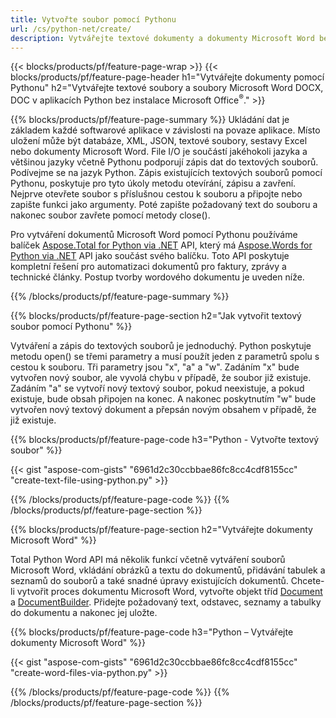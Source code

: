 ```yaml
---
title: Vytvořte soubor pomocí Pythonu 
url: /cs/python-net/create/
description: Vytvářejte textové dokumenty a dokumenty Microsoft Word bez instalace sady Microsoft Office 
---
```


{{< blocks/products/pf/feature-page-wrap >}}
{{< blocks/products/pf/feature-page-header h1="Vytvářejte dokumenty pomocí Pythonu" h2="Vytvářejte textové soubory a soubory Microsoft Word DOCX, DOC v aplikacích Python bez instalace Microsoft Office<sup>&reg;</sup>." >}}

{{% blocks/products/pf/feature-page-summary %}}
Ukládání dat je základem každé softwarové aplikace v závislosti na povaze aplikace. Místo uložení může být databáze, XML, JSON, textové soubory, sestavy Excel nebo dokumenty Microsoft Word. File I/O je součástí jakéhokoli jazyka a většinou jazyky včetně Pythonu podporují zápis dat do textových souborů. Podívejme se na jazyk Python. Zápis existujících textových souborů pomocí Pythonu, poskytuje pro tyto úkoly metodu otevírání, zápisu a zavření. Nejprve otevřete soubor s příslušnou cestou k souboru a připojte nebo zapište funkci jako argumenty. Poté zapište požadovaný text do souboru a nakonec soubor zavřete pomocí metody close(). 

Pro vytváření dokumentů Microsoft Word pomocí Pythonu používáme balíček [Aspose.Total for Python via .NET](https://products.aspose.com/total/python-net/) API, který má [Aspose.Words for Python via .NET](https://products.aspose.com/words/python-net/) API jako součást svého balíčku. Toto API poskytuje kompletní řešení pro automatizaci dokumentů pro faktury, zprávy a technické články. Postup tvorby wordového dokumentu je uveden níže.

{{% /blocks/products/pf/feature-page-summary  %}}

{{% blocks/products/pf/feature-page-section  h2="Jak vytvořit textový soubor pomocí Pythonu" %}}

Vytváření a zápis do textových souborů je jednoduchý. Python poskytuje metodu open() se třemi parametry a musí použít jeden z parametrů spolu s cestou k souboru. Tři parametry jsou "x", "a" a "w". Zadáním "x" bude vytvořen nový soubor, ale vyvolá chybu v případě, že soubor již existuje. Zadáním "a" se vytvoří nový textový soubor, pokud neexistuje, a pokud existuje, bude obsah připojen na konec. A nakonec poskytnutím "w" bude vytvořen nový textový dokument a přepsán novým obsahem v případě, že již existuje.

{{% blocks/products/pf/feature-page-code h3="Python - Vytvořte textový soubor" %}}

{{< gist "aspose-com-gists" "6961d2c30ccbbae86fc8cc4cdf8155cc" "create-text-file-using-python.py" >}}

{{% /blocks/products/pf/feature-page-code  %}}
{{% /blocks/products/pf/feature-page-section %}}

{{% blocks/products/pf/feature-page-section  h2="Vytvářejte dokumenty Microsoft Word" %}}

Total Python Word API má několik funkcí včetně vytváření souborů Microsoft Word, vkládání obrázků a textu do dokumentů, přidávání tabulek a seznamů do souborů a také snadné úpravy existujících dokumentů. Chcete-li vytvořit proces dokumentu Microsoft Word, vytvořte objekt tříd [Document](https://reference.aspose.com/words/python-net/aspose.words/document/) a [DocumentBuilder](https://reference.aspose.com/words/python-net/aspose.words/documentbuilder/). Přidejte požadovaný text, odstavec, seznamy a tabulky do dokumentu a nakonec jej uložte.

{{% blocks/products/pf/feature-page-code h3="Python – Vytvářejte dokumenty Microsoft Word" %}}

{{< gist "aspose-com-gists" "6961d2c30ccbbae86fc8cc4cdf8155cc" "create-word-files-via-python.py" >}}

{{% /blocks/products/pf/feature-page-code  %}}
{{% /blocks/products/pf/feature-page-section %}}